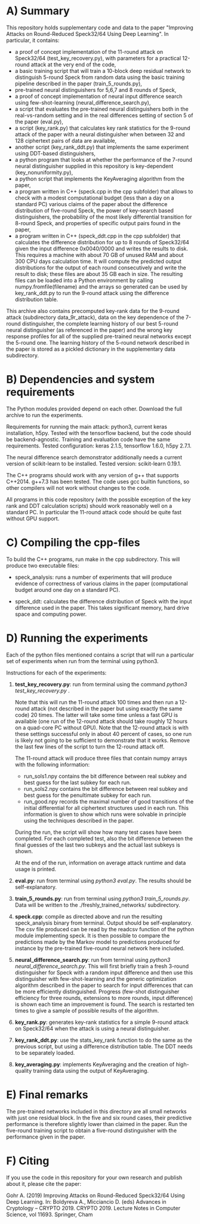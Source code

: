# A) Summary

This repository holds supplementary code and data to the paper "Improving Attacks on Round-Reduced Speck32/64 Using Deep Learning". In particular, it contains:

- a proof of concept implementation of the 11-round attack on Speck32/64 (test_key_recovery.py), with parameters for a practical 12-round attack at the very end of the code,
- a basic training script that will train a 10-block deep residual network to distinguish 5-round Speck from random data using the basic training pipeline described in the paper (train_5_rounds.py),
- pre-trained neural distinguishers for 5,6,7 and 8 rounds of Speck,
- a proof of concept implementation of neural input difference search using few-shot-learning (neural_difference_search.py),
- a script that evaluates the pre-trained neural distinguishers both in the real-vs-random setting and in the real differences setting of section 5 of the paper (eval.py),
- a script (key_rank.py) that calculates key rank statistics for the 9-round attack of the paper with a neural distinguisher when between 32 and 128 ciphertext pairs of data are available,
- another script (key_rank_ddt.py) that implements the same experiment using DDT-based distinguishers,
- a python program that looks at whether the performance of the 7-round neural distinguisher supplied in this repository is key-dependent (key_nonuniformity.py),
- a python script that implements the KeyAveraging algorithm from the paper,
- a program written in C++ (speck.cpp in the cpp subfolder) that allows to check with a modest computational budget (less than a day on a standard PC) various claims of the paper about the difference distribution of five-round Speck, the power of key-search based distinguishers, the probability of the most likely differential transition for 8-round Speck, and properties of specific output pairs found in the paper,
- a program written in C++ (speck_ddt.cpp in the cpp subfolder) that calculates the difference distribution for up to 8 rounds of Speck32/64 given the input difference 0x0040/0000 and writes the results to disk. This requires a machine with about 70 GB of unused RAM and about 300 CPU days calculation time. It will compute the predicted output distributions for the output of each round consecutively and write the result to disk; these files are about 35 GB each in size. The resulting files can be loaded into a Python environment by calling numpy.fromfile(filename) and the arrays so generated can be used by key_rank_ddt.py to run the 9-round attack using the difference distribution table.

This archive also contains precomputed key-rank data for the 9-round attack (subdirectory data_9r_attack), data on the key dependence of the 7-round distinguisher, the complete learning history of our best 5-round neural distinguisher (as referenced in the paper) and the wrong key response profiles for all of the supplied pre-trained neural networks except the 5-round one. The learning history of the 5-round network described in the paper is stored as a pickled dictionary in the supplementary data subdirectory.

# B) Dependencies and system requirements

The Python modules provided depend on each other. Download the full archive to run the experiments.

Requirements for running the main attack: python3, current keras installation, h5py. Tested with the tensorflow backend, but the code should be backend-agnostic. Training and evaluation code have the same requirements. Tested configuration: keras 2.1.5, tensorflow 1.6.0, h5py 2.7.1.

The neural difference search demonstrator additionally needs a current version of scikit-learn to be installed. Tested version: scikit-learn 0.19.1.

The C++ programs should work with any version of g++ that supports C++2014. g++7.3 has been tested. The code uses gcc builtin functions, so other compilers will not work without changes to the code.

All programs in this code repository (with the possible exception of the key rank and DDT calculation scripts) should work reasonably well on a standard PC. In particular the 11-round attack code should be quite fast without GPU support.

# C) Compiling the cpp-files

To build the C++ programs, run make in the cpp subdirectory. This will produce two executable files:

- speck_analysis: runs a number of experiments that will produce evidence of correctness of various claims in the paper (computational budget around one day on a standard PC).

- speck_ddt: calculates the difference distribution of Speck with the input difference used in the paper. This takes significant memory, hard drive space and computing power.

# D) Running the experiments

Each of the python files mentioned contains a script that will run a particular set of experiments when run from the terminal using python3.

Instructions for each of the experiments:

1. **test_key_recovery.py**: run from terminal using the command _python3 test_key_recovery.py_ .

   Note that this will run the 11-round attack 100 times and then run a 12-round attack (not described in the paper but using exactly the same code) 20 times. The latter will take some time unless a fast GPU is available (one run of the 12-round attack should take roughly 12 hours on a quad-core PC without GPU). Note that the 12-round attack is with these settings successful only in about 40 percent of cases, so one run is likely not going to be sufficient to demonstrate that it works. Remove the last few lines of the script to turn the 12-round attack off.

   The 11-round attack will produce three files that contain numpy arrays with the following information:

   - run_sols1.npy contains the bit difference between real subkey and best guess for the last subkey for each run.
   - run_sols2.npy contains the bit difference between real subkey and best guess for the penultimate subkey for each run.
   - run_good.npy records the maximal number of good transitions of the initial differential for all ciphertext structures used in each run. This information is given to show which runs were solvable in principle using the techniques described in the paper.

   During the run, the script will show how many test cases have been completed. For each completed test, also the bit difference between the final guesses of the last two subkeys and the actual last subkeys is shown.

   At the end of the run, information on average attack runtime and data usage is printed.

2. **eval.py**: run from terminal using *python3 eval.py*. The results should be self-explanatory.

3. **train_5_rounds.py**: run from terminal using *python3 train_5_rounds.py*. Data will be written to the ./freshly_trained_networks/ subdirectory.

4. **speck.cpp**: compile as directed above and run the resulting speck_analysis binary from terminal. Output should be self-explanatory. The csv file produced can be read by the readcsv function of the python module implementing speck. It is then possible to compare the predictions made by the Markov model to predictions produced for instance by the pre-trained five-round neural network here included.

5. **neural_difference_search.py**: run from terminal using *python3 neural_difference_search.py*. This will first briefly train a fresh 3-round distinguisher for Speck with a random input difference and then use this distinguisher with few-shot-learning and the generic optimization algorithm described in the paper to search for input differences that can be more efficiently distinguished. Progress (few-shot distinguisher efficiency for three rounds, extensions to more rounds, input difference) is shown each time an improvement is found. The search is restarted ten times to give a sample of possible results of the algorithm.

6. **key_rank.py**: generates key-rank statistics for a simple 9-round attack on Speck32/64 when the attack is using a neural distinguisher.

7. **key_rank_ddt.py**: use the stats_key_rank function to do the same as the previous script, but using a difference distribution table. The DDT needs to be separately loaded. 

8. **key_averaging.py**: implements KeyAveraging and the creation of high-quality training data using the output of KeyAveraging.

# E) Final remarks

The pre-trained networks included in this directory are all small networks with just one residual block. In the five and six round cases, their predictive performance is therefore slightly lower than claimed in the paper. Run the five-round training script to obtain a five-round distinguisher with the performance given in the paper.

# F) Citing

If you use the code in this repository for your own research and publish about it, please cite the paper:

Gohr A. (2019) Improving Attacks on Round-Reduced Speck32/64 Using Deep Learning. In: Boldyreva A., Micciancio D. (eds) Advances in Cryptology – CRYPTO 2019. CRYPTO 2019. Lecture Notes in Computer Science, vol 11693. Springer, Cham

